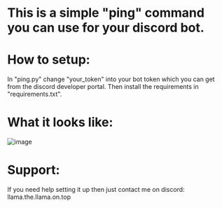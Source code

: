 # This is a simple "ping" command you can use for your discord bot.

# How to setup:
In "ping.py" change "your_token" into your bot token which you can get from the discord developer portal.
Then install the requirements in "requirements.txt".

# What it looks like:
![image](https://github.com/llama-on-top/simple-dpy-ping-cmd/assets/150541633/01601667-dbe2-4ee4-84ca-3933ea6bf3a4)


# Support:
If you need help setting it up then just contact me on discord:
llama.the.llama.on.top
